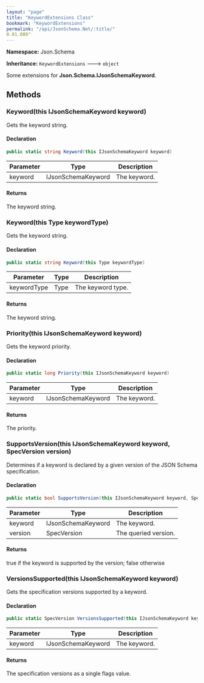 ```yaml
---
layout: "page"
title: "KeywordExtensions Class"
bookmark: "KeywordExtensions"
permalink: "/api/JsonSchema.Net/:title/"
0.01.089"
---
```

**Namespace:** Json.Schema

**Inheritance:**
`KeywordExtensions`
 🡒 
`object`

Some extensions for **Json.Schema.IJsonSchemaKeyword**.

## Methods

### Keyword(this IJsonSchemaKeyword keyword)

Gets the keyword string.

#### Declaration

```c#
public static string Keyword(this IJsonSchemaKeyword keyword)
```

| Parameter | Type | Description |
|---|---|---|
| keyword | IJsonSchemaKeyword | The keyword. |


#### Returns

The keyword string.

### Keyword(this Type keywordType)

Gets the keyword string.

#### Declaration

```c#
public static string Keyword(this Type keywordType)
```

| Parameter | Type | Description |
|---|---|---|
| keywordType | Type | The keyword type. |


#### Returns

The keyword string.

### Priority(this IJsonSchemaKeyword keyword)

Gets the keyword priority.

#### Declaration

```c#
public static long Priority(this IJsonSchemaKeyword keyword)
```

| Parameter | Type | Description |
|---|---|---|
| keyword | IJsonSchemaKeyword | The keyword. |


#### Returns

The priority.

### SupportsVersion(this IJsonSchemaKeyword keyword, SpecVersion version)

Determines if a keyword is declared by a given version of the JSON Schema specification.

#### Declaration

```c#
public static bool SupportsVersion(this IJsonSchemaKeyword keyword, SpecVersion version)
```

| Parameter | Type | Description |
|---|---|---|
| keyword | IJsonSchemaKeyword | The keyword. |
| version | SpecVersion | The queried version. |


#### Returns

true if the keyword is supported by the version; false otherwise

### VersionsSupported(this IJsonSchemaKeyword keyword)

Gets the specification versions supported by a keyword.

#### Declaration

```c#
public static SpecVersion VersionsSupported(this IJsonSchemaKeyword keyword)
```

| Parameter | Type | Description |
|---|---|---|
| keyword | IJsonSchemaKeyword | The keyword. |


#### Returns

The specification versions as a single flags value.

